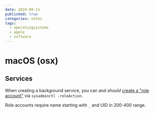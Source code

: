 ```yaml
---
date: 2024-09-11
published: true
categories: notes
tags:
  - operatingsystems
  - apple
  - software
---
```


macOS (osx)
===================


Services
--------
When creating a background service, you can and *should* [create a "role account"][RA] via `sysadminctl -roleAction`.

Role accounts require name starting with `_` and UID in 200-400 range.


[RA]: https://forums.developer.apple.com/forums/thread/692593 "Apple engineer answering that services should use 'role accounts'"